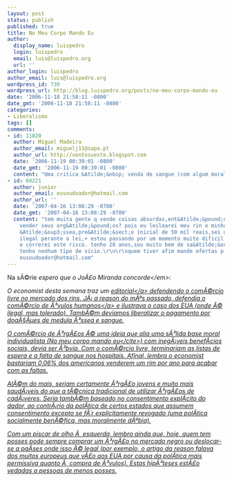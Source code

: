 ```yaml
---
layout: post
status: publish
published: true
title: No Meu Corpo Mando Eu
author:
  display_name: luispedro
  login: luispedro
  email: luis@luispedro.org
  url: ''
author_login: luispedro
author_email: luis@luispedro.org
wordpress_id: 739
wordpress_url: http://blog.luispedro.org/posts/no-meu-corpo-mando-eu
date: '2006-11-18 21:58:11 -0800'
date_gmt: '2006-11-18 21:58:11 -0800'
categories:
- Liberalismo
tags: []
comments:
- id: 11820
  author: Miguel Madeira
  author_email: miguelj11@sapo.pt
  author_url: http://ventosueste.blogspot.com
  date: '2006-11-19 00:39:01 -0800'
  date_gmt: '2006-11-19 00:39:01 -0800'
  content: "Uma critica &Atilde;&nbsp; venda de sangue (com algum moralismo pelo meio...):\r\n\r\nhttp:&#47;&#47;www.prospect.org&#47;webfeatures&#47;2003&#47;10&#47;kuttner-r-10-17.html"
- id: 60221
  author: junior
  author_email: eusoudoador@hotmail.com
  author_url: ''
  date: '2007-04-16 13:08:29 -0700'
  date_gmt: '2007-04-16 13:08:29 -0700'
  content: "tem muita gente q vende coisas absurdas,ent&Atilde;&pound;o pq &Atilde;&plusmn;
    vender seus org&Atilde;&pound;os? pois eu leiloarei meu rin e minha m&Atilde;&copy;dula
    &Atilde;&sup3;ssea,pre&Atilde;&sect;o inicial de 50 mil reais,sei q &Atilde;&copy;
    ilegal perante a lei,+ estou passando por um momento muito dificil na minha vida,
    e correrei este risco. tenho 28 anos,sou muito bem de sa&Atilde;&ordm;de e &Atilde;&plusmn;
    tenho nenhum tipo de vicio.\r\n\r\nquem tiver afim mande ofertas p o meu e-mail:
    eusoudoador@hotmail.com"
---
```

<p>Na s&Atilde;&copy;rie <em>espero que o Jo&Atilde;&pound;o Miranda concorde<&#47;em>:</p>
<p>O economist desta semana traz um <a href="http:&#47;&#47;economist.com&#47;opinion&#47;displaystory.cfm?story_id=8173039">editorial<&#47;a> defendendo o com&Atilde;&copy;rcio livre no mercado dos rins. J&Atilde;&iexcl; a reason do m&Atilde;&ordf;s passado, <a href="http:&#47;&#47;reason.com&#47;news&#47;show&#47;36867.html">defendia o com&Atilde;&copy;rcio de &Atilde;&sup3;vulos humanos<&#47;a> e ilustrava o caso dos EUA (onde &Atilde;&copy; ilegal, mas tolerado). Tamb&Atilde;&copy;m deviamos liberalizar o pagamento por doa&Atilde;&sect;&Atilde;&micro;es de medula &Atilde;&sup3;ssea e sangue.</p>
<p>O com&Atilde;&copy;rcio de &Atilde;&sup3;rg&Atilde;&pound;os &Atilde;&copy; uma ideia que alia uma s&Atilde;&sup3;lida base moral individualista (<cite>No meu corpo mando eu<&#47;cite>) com ineg&Atilde;&iexcl;veis benef&Atilde;&shy;cios sociais, devia ser &Atilde;&sup3;bvia. Com o com&Atilde;&copy;rcio livre, terminariam as listas de espera e a falta de sangue nos hospitais. Afinal, lembra o economist bastariam 0,06% dos americanos venderem um rim por ano para acabar com as faltas.</p>
<p>Al&Atilde;&copy;m do mais, seriam certamente &Atilde;&sup3;rg&Atilde;&pound;o jovens e muito mais saud&Atilde;&iexcl;veis do que a t&Atilde;&copy;cnica tradicional de utilizar &Atilde;&sup3;rg&Atilde;&pound;os de cad&Atilde;&iexcl;veres. Seria tamb&Atilde;&copy;m baseado no consentimento expl&Atilde;&shy;cito do dador, ao contr&Atilde;&iexcl;rio da pol&Atilde;&shy;tica de certos estados que assumem consentimento excepto se f&Atilde;&acute;r explicitamente revogado (uma pol&Atilde;&shy;tica socialmente ben&Atilde;&copy;fica, mas moralmente d&Atilde;&ordm;bia).</p>
<p>Com um piscar de olho &Atilde;&nbsp; esquerda, lembro ainda que, hoje, quem tem posses pode sempre comprar um &Atilde;&sup3;rg&Atilde;&pound;o no mercado negro ou deslocar-se a pa&Atilde;&shy;ses onde isso &Atilde;&copy; legal (por exemplo, o artigo da reason falava dos muitos europeus que v&Atilde;&pound;o aos EUA por causa da pol&Atilde;&shy;tica mais permissiva quanto &Atilde;&nbsp; compra de &Atilde;&sup3;vulos). Estas hip&Atilde;&sup3;teses est&Atilde;&pound;o vedadas a pessoas de menos posses.</p>
